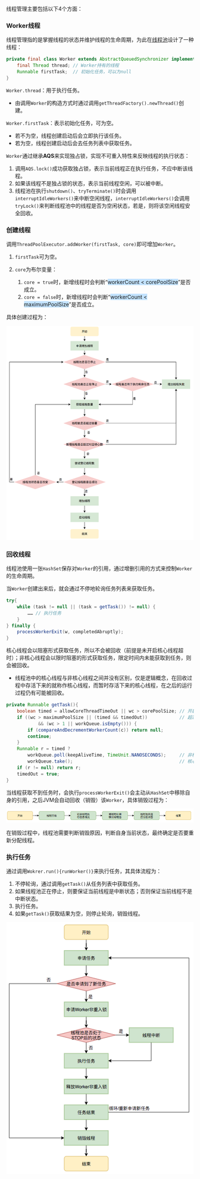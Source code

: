 线程管理主要包括以下4个方面：

### Worker线程

线程管理指的是掌握线程的状态并维护线程的生命周期，为此在[线程池](https://tech.meituan.com/2020/04/02/java-pooling-pratice-in-meituan.html)设计了一种线程：

```java
private final class Worker extends AbstractQueuedSynchronizer implements Runnable{
    final Thread thread; // Worker持有的线程
    Runnable firstTask;  // 初始化任务，可以为null
}
```

`Worker.thread`：用于执行任务。

- 由调用`Worker`的构造方式时通过调用`getThreadFactory().newThread()`创建。

`Worker.firstTask`：表示初始化任务，可为空。

- 若不为空，线程创建启动后会立即执行该任务。
- 若为空，线程创建启动后会去任务列表中获取任务。

`Worker`通过继承**AQS**来实现独占锁，实现不可重入特性来反映线程的执行状态：

1. 调用`AQS.lock()`成功获取独占锁，表示当前线程正在执行任务，不应中断该线程。
2. 如果该线程不是独占锁的状态，表示当前线程空闲，可以被中断。
3. 线程池在执行`shutdown()`、`tryTerminate()`时会调用`interruptIdleWorkers()`来中断空闲线程，`interruptIdleWorkers()`会调用`tryLock()`来判断线程池中的线程是否为空闲状态，若是，则将该空闲线程安全回收。

### 创建线程

调用`ThreadPoolExecutor.addWorker(firstTask, core)`即可增加`Worker`。

1. `firstTask`可为空。

2. `core`为布尔变量：
   1. `core = true`时，新增线程时会判断“<span style=background:#c2e2ff>workerCount < corePoolSize</span>”是否成立。
   2. `core = false`时，新增线程时会判断“<span style=background:#c2e2ff>workerCount < maximumPoolSize</span>”是否成立。


具体创建过程为：

![](../images/2/thread-pool-thread-apply.png)

### 回收线程

线程池使用一张`HashSet`保存对`Worker`的引用，通过增删引用的方式来控制`Worker`的生命周期。

当`Worker`创建出来后，就会通过不停地轮询任务列表来获取任务。

```java
try{
    while (task != null || (task = getTask()) != null) {
        …… // 执行任务
    }
} finally {
    processWorkerExit(w, completedAbruptly);
}
```

核心线程会以阻塞形式获取任务，所以不会被回收（前提是未开启核心线程超时）；非核心线程会以限时阻塞的形式获取任务，限定时间内未能获取到任务，则会被回收。

- 线程池中的核心线程与非核心线程之间并没有区别，仅是逻辑概念，在回收过程中存活下来的就称作核心线程，而暂时存活下来的核心线程，在之后的运行过程仍有可能被回收。

```java
private Runnable getTask(){
    boolean timed = allowCoreThreadTimeOut || wc > corePoolSize; // 开启允许核心线程超时（空闲时不保留任何线程），或者运行线程数超过了核心线程数
    if ((wc > maximumPoolSize || (timed && timedOut))			 // 超过最大线程数，或者超时了        
        	&& (wc > 1 || workQueue.isEmpty())) {
        if (compareAndDecrementWorkerCount(c)) return null;
        continue;
    }
    Runnable r = timed ?
        workQueue.poll(keepAliveTime, TimeUnit.NANOSECONDS);	 // 非核心线程以限时阻塞的方式获取任务
    	workQueue.take();										 // 核心线程以阻塞的形式获取任务
    if (r != null) return r;
    timedOut = true;
}     
```

当线程获取不到任务时，会执行`processWorkerExit()`会主动从`HashSet`中移除自身的引用，之后JVM会自动回收（销毁）该`Worker`，具体销毁过程为：

![](../images/2/thread-pool-thread-destroy.png)

在销毁过程中，线程池需要判断销毁原因，判断自身当前状态，最终确定是否要重新分配线程。

### 执行任务

通过调用`Wokrer.run(){runWorker()}`来执行任务，其具体流程为：


   1. 不停轮询，通过调用`getTask()`从任务列表中获取任务。
 2. 如果线程池正在停止，则要保证当前线程是中断状态；否则保证当前线程不是中断状态。
3. 执行任务。
4. 如果`getTask()`获取结果为空，则停止轮询，销毁线程。

![](../images/2/thread-pool-thread-process.png)

